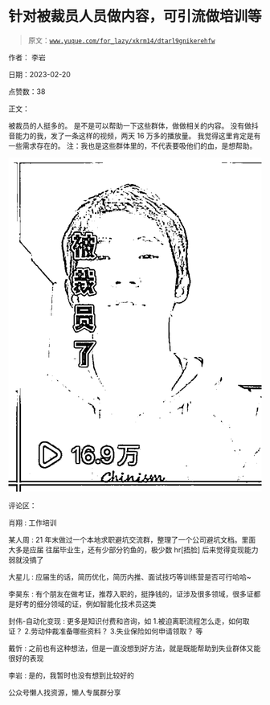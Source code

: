 # 针对被裁员人员做内容，可引流做培训等

> 原文：[`www.yuque.com/for_lazy/xkrm14/dtarl9gnikerehfw`](https://www.yuque.com/for_lazy/xkrm14/dtarl9gnikerehfw)



作者： 李岩



日期：2023-02-20



点赞数：38



正文：



被裁员的人挺多的。 是不是可以帮助一下这些群体，做做相关的内容。 没有做抖音能力的我，发了一条这样的视频，两天 16 万多的播放量。 我觉得这里肯定是有一些需求存在的。 注：我也是这些群体里的，不代表要吸他们的血，是想帮助。



![](img/a297a753ce1bcfd3a5b7bd3951e12823.png)  

评论区：



肖翔 : 工作培训



某人周 : 21 年末做过一个本地求职避坑交流群，整理了一个公司避坑文档。里面大多是应届 往届毕业生，还有少部分钓鱼的，极少数 hr[捂脸] 后来觉得变现能力弱就没搞了



大星儿 : 应届生的话，简历优化，简历内推、面试技巧等训练营是否可行哈哈~



李昊东 : 有个朋友在做考证，推荐入职的，挺挣钱的，证涉及很多领域，很多证都是好考的细分领域的证，例如智能化技术员这类



封伟-自动化变现 : 更多是知识付费和咨询，如 1.被迫离职流程怎么走，如何取证？ 2.劳动仲裁准备哪些资料？ 3.失业保险如何申请领取？ 等



戴忻 : 之前也有这种想法，但是一直没想到好方法，就是既能帮助到失业群体又能很好的表现



李岩 : 是的，我暂时也没有想到比较好的



公众号懒人找资源，懒人专属群分享

</ne-p>